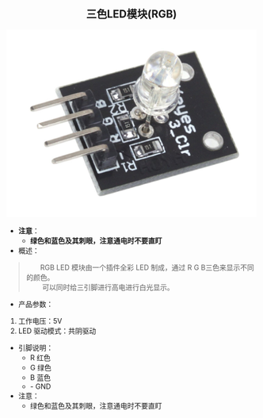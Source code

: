## <center> 三色LED模块(RGB) ##
![picture](../img/../../img/三色LED模块.jpg)
- **注意**：
  - **绿色和蓝色及其刺眼，注意通电时不要直盯**
- 概述：
> &emsp;&emsp;RGB LED 模块由一个插件全彩 LED 制成，通过 R G B三色来显示不同的颜色。<br>
  &emsp;&emsp; 可以同时给三引脚进行高电进行白光显示。
- 产品参数：
1. 工作电压：5V
2. LED 驱动模式：共阴驱动

- 引脚说明：
  - R 红色
  - G 绿色
  - B 蓝色
  - \- GND
- 注意：
  - 绿色和蓝色及其刺眼，注意通电时不要直盯